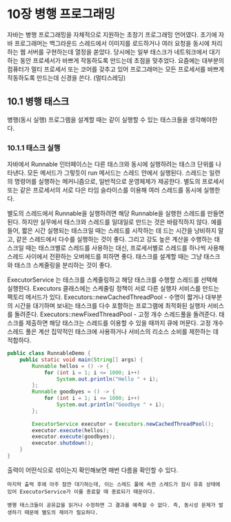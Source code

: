 # 10장 병행 프로그래밍

자바는 병행 프로그래밍을 자체적으로 지원하는 초창기 프로그래밍 언어였다. 초기에 자바 프로그래머는 백그라운드 스레드에서 이미지를 로드하거나 여러 요청을 동시에 처리하는 웹 서버를 구현하는데 열정을 쏟았다. 당시에는 일부 태스크가 네트워크에서 대기하는 동안 프로세서가 바쁘게 작동하도록 만드는데 초점을 맞추었다. 요즘에는 대부분의 컴퓨터가 멀티 프로세서 또는 코어를 갖추고 있어 프로그래머는 모든 프로세서를 바쁘게 작동하도록 만드는데 신경을 쓴다. (멀티스레딩)

## 10.1 병행 태스크

병행(동시 실행) 프로그램을 설계할 때는 같이 실행할 수 있는 태스크들을 생각해야한다.

### 10.1.1 태스크 실행

자바에서 Runnable 인터페이스는 다른 태스크와 동시에 실행하려는 태스크 단위를 나타낸다. 모든 메서드가 그렇듯이 run 메서드는 스레드 안에서 실행된다. 스레드는 일련의 명령어를 실행하는 메커니즘으로, 일반적으로 운영체제가 제공한다. 별도의 프로세서 또는 같은 프로세서의 서로 다은 타임 슬라이스를 이용해 여러 스레드를 동시에 실행한다.

별도의 스레드에서 Runnable을 실행하려면 해당 Runnable을 실행한 스레드를 만들면 된다. 하지만 실무에서 태스크와 스레드를 일대일로 만드는 것은 바람직하지 않다. 예를 들어, 짧은 시간 실행되는 태스크일 때는 스레드를 시작하는 데 드는 시간을 낭비하지 말고, 같은 스레드에서 다수를 실행하는 것이 좋다. 그리고 강도 높은 계산을 수행하는 태스크일 때는 태스크별로 스레드를 사용하는 대신, 프로세서별로 스레드를 하나씩 사용해 스레드 사이에서 전환하는 오버헤드를 피하면 좋다. 태스크를 설계할 때는 그냥 태스크와 태스크 스케줄링을 분리하는 것이 좋다.

ExecutorService 는 태스크를 스케줄링하고 해당 태스크를 수행할 스레드를 선택해 실행한다.
Executors 클래스에는 스케줄링 정책이 서로 다른 실행자 서비스를 만드는 팩토리 메서드가 있다.
Executors::newCachedThreadPool - 수명이 짧거나 대부분의 시간을 대기하며 보내는 태스크를 다수 포함하는 프로그램에 최적화된 실행자 서비스를 돌려준다.
Executors::newFixedThreadPool - 고정 개수 스레드풀을 돌려준다. 태스크를 제출하면 해당 태스크는 스레드를 이용할 수 있을 때까지 큐에 머문다.
고정 개수 스레드 풀은 계산 집약적인 태스크에 사용하거나 서비스의 리소스 소비를 제한하는 데 적합하다.

```java
public class RunnableDemo {
    public static void main(String[] args) {
        Runnable hellos = () -> {
            for (int i = 1; i <= 1000; i++) 
                System.out.println("Hello " + i);
        };
        Runnable goodbyes = () -> {
            for (int i = 1; i <= 1000; i++) 
                System.out.println("Goodbye " + i);
        };
        
        ExecutorService executor = Executors.newCachedThreadPool();
        executor.execute(hellos);        
        executor.execute(goodbyes);
        executor.shutdown();
    }
}
```
출력이 어떤식으로 섞이는지 확인해보면 매번 다름을 확인할 수 있다.

```note
마지막 출력 후에 아주 잠깐 대기하는데, 이는 스레드 풀에 속한 스레드가 잠시 유휴 상태에 있어 ExecutorService가 이를 종료할 때 종료되기 때문이다.
```

```warning
병행 태스크들이 공유값을 읽거나 수정하면 그 결과를 예측할 수 없다. 즉, 동시성 문제가 발생하기 때문에 별도의 제어가 필요하다.
```
